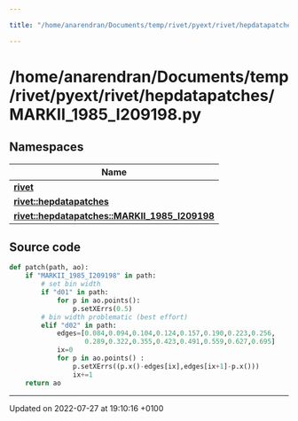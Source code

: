 ```yaml
---

title: "/home/anarendran/Documents/temp/rivet/pyext/rivet/hepdatapatches/MARKII_1985_I209198.py"

---
```


# /home/anarendran/Documents/temp/rivet/pyext/rivet/hepdatapatches/MARKII_1985_I209198.py



## Namespaces

| Name           |
| -------------- |
| **[rivet](http://example.org/namespaces/namespacerivet/)**  |
| **[rivet::hepdatapatches](http://example.org/namespaces/namespacerivet_1_1hepdatapatches/)**  |
| **[rivet::hepdatapatches::MARKII_1985_I209198](http://example.org/namespaces/namespacerivet_1_1hepdatapatches_1_1markii__1985__i209198/)**  |




## Source code

```python
def patch(path, ao):
    if "MARKII_1985_I209198" in path:
        # set bin width
        if "d01" in path:
            for p in ao.points():
                p.setXErrs(0.5)
        # bin width problematic (best effort)
        elif "d02" in path:
            edges=[0.084,0.094,0.104,0.124,0.157,0.190,0.223,0.256,
                   0.289,0.322,0.355,0.423,0.491,0.559,0.627,0.695]
            ix=0
            for p in ao.points() :
                p.setXErrs((p.x()-edges[ix],edges[ix+1]-p.x()))
                ix+=1
    return ao
```


-------------------------------

Updated on 2022-07-27 at 19:10:16 +0100

